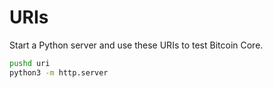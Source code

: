 # URIs

Start a Python server and use these URIs to test Bitcoin Core.

```bash
pushd uri
python3 -m http.server
```